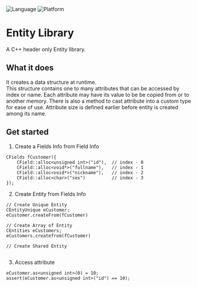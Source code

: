 ![Language](https://img.shields.io/badge/language-c++-red.svg)
![Platform](https://img.shields.io/badge/platform-gnu%20%7C%20linux%20%7C%20unix-lightgrey.svg)

# Entity Library
A C++ header only Entity library.

## What it does
It creates a data structure at runtime.\
This structure contains one to many attributes that can be accessed by index or name.
Each attribute may have its value to be be copied from or to another memory.
There is also a method to cast attribute into a custom type for ease of use.
Attribute size is defined earlier before entity is created among its name.

## Get started
1. Create a Fields Info from Field Info
```
CFields fCustomer({
    CField::alloc<unsigned int>("id"),  // index - 0
    CField::alloc<void*>("fullname"),   // index - 1
    CField::alloc<void*>("nickname"),   // index - 2
    CField::alloc<char>("sex")          // index - 3
});
```
2. Create Entity from Fields Info
 ```
 // Create Unique Entity
 CEntityUnique eCustomer;
 eCustomer.createFrom(fCustomer)

// Create Array of Entity
CEntities eCustomers;
eCustomers.createfrom(fCustomer)

// Create Shared Entity


 ```
3. Access attribute
```
eCustomer.as<unsigned int>(0) = 10;
assert(eCustomer.as<unsigned int>("id") == 10);
```
